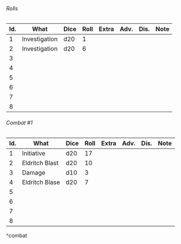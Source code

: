 

###### Rolls
| Id. | What          | Dice | Roll | Extra | Adv. | Dis. | Note |
| --- | ------------- | ---- | ---- | ----- | ---- | ---- | ---- |
| 1   | Investigation | d20  | 1    |       |      |      |      |
| 2   | Investigation | d20  | 6    |       |      |      |      |
| 3   |               |      |      |       |      |      |      |
| 4   |               |      |      |       |      |      |      |
| 5   |               |      |      |       |      |      |      |
| 6   |               |      |      |       |      |      |      |
| 7   |               |      |      |       |      |      |      |
| 8   |               |      |      |       |      |      |      |

###### Combat #1
| Id. | What           | Dice | Roll | Extra | Adv. | Dis. | Note |
| --- | -------------- | ---- | ---- | ----- | ---- | ---- | ---- |
| 1   | Initiative     | d20  | 17   |       |      |      |      |
| 2   | Eldritch Blast | d20  | 10   |       |      |      |      |
| 3   | Damage         | d10  | 3    |       |      |      |      |
| 4   | Eldritch Blase | d20  | 7    |       |      |      |      |
| 5   |                |      |      |       |      |      |      |
| 6   |                |      |      |       |      |      |      |
| 7   |                |      |      |       |      |      |      |
| 8   |                |      |      |       |      |      |      |
^combat